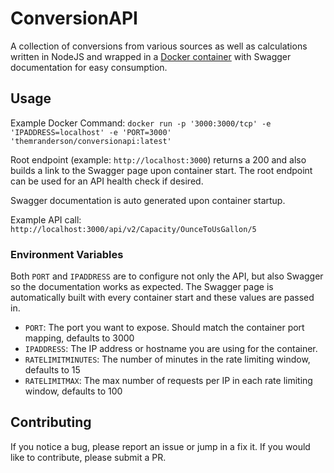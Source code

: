 # ConversionAPI

A collection of conversions from various sources as well as calculations written in NodeJS and wrapped in a [Docker container](https://hub.docker.com/r/themranderson/conversionapi) with Swagger documentation for easy consumption.

## Usage

Example Docker Command: `docker run -p '3000:3000/tcp' -e 'IPADDRESS=localhost' -e 'PORT=3000' 'themranderson/conversionapi:latest'`

Root endpoint (example: `http://localhost:3000`) returns a 200 and also builds a link to the Swagger page upon container start.  The root endpoint can be used for an API health check if desired.

Swagger documentation is auto generated upon container startup.

Example API call: `http://localhost:3000/api/v2/Capacity/OunceToUsGallon/5`

### Environment Variables

Both `PORT` and `IPADDRESS` are to configure not only the API, but also Swagger so the documentation works as expected.  The Swagger page is automatically built with every container start and these values are passed in.

- `PORT`: The port you want to expose.  Should match the container port mapping, defaults to 3000
- `IPADDRESS`: The IP address or hostname you are using for the container.
- `RATELIMITMINUTES`: The number of minutes in the rate limiting window, defaults to 15
- `RATELIMITMAX`: The max number of requests per IP in each rate limiting window, defaults to 100

## Contributing

If you notice a bug, please report an issue or jump in a fix it. If you would like to contribute, please submit a PR.
